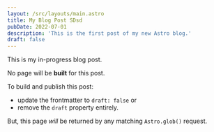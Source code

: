 ```yaml
---
layout: /src/layouts/main.astro
title: My Blog Post SDsd
pubDate: 2022-07-01
description: 'This is the first post of my new Astro blog.'
draft: false
---
```


This is my in-progress blog post.

No page will be **built** for this post.

To build and publish this post:

- update the frontmatter to `draft: false` or
- remove the `draft` property entirely.

But, this page _will_ be returned by any matching `Astro.glob()` request.